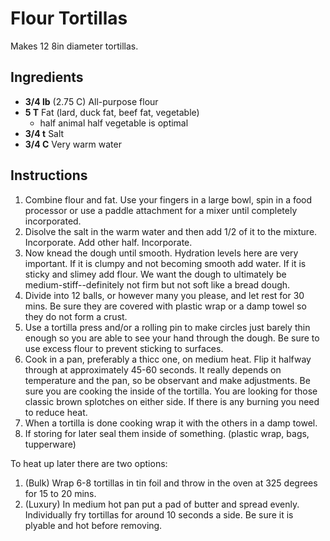 # Flour Tortillas
Makes 12 8in diameter tortillas.
## Ingredients
- **3/4 lb** (2.75 C) All-purpose flour
- **5 T** Fat (lard, duck fat, beef fat, vegetable)
  - half animal half vegetable is optimal
- **3/4 t** Salt
- **3/4 C** Very warm water

## Instructions
1. Combine flour and fat. Use your fingers in a large bowl, spin in a food processor or use a paddle attachment for a mixer until completely incorporated.
2. Disolve the salt in the warm water and then add 1/2 of it to the mixture. Incorporate. Add other half. Incorporate.
3. Now knead the dough until smooth. Hydration levels here are very important. If it is clumpy and not becoming smooth add water. If it is sticky and slimey add flour. We want the dough to ultimately be medium-stiff--definitely not firm but not soft like a bread dough.
4. Divide into 12 balls, or however many you please, and let rest for 30 mins. Be sure they are covered with plastic wrap or a damp towel so they do not form a crust.
5. Use a tortilla press and/or a rolling pin to make circles just barely thin enough so you are able to see your hand through the dough. Be sure to use excess flour to prevent sticking to surfaces.
6. Cook in a pan, preferably a thicc one, on medium heat. Flip it halfway through at approximately 45-60 seconds. It really depends on temperature and the pan, so be observant and make adjustments. Be sure you are cooking the inside of the tortilla. You are looking for those classic brown splotches on either side. If there is any burning you need to reduce heat.
7. When a tortilla is done cooking wrap it with the others in a damp towel.
8. If storing for later seal them inside of something. (plastic wrap, bags, tupperware)

To heat up later there are two options:
1. (Bulk) Wrap 6-8 tortillas in tin foil and throw in the oven at 325 degrees for 15 to 20 mins. 
2. (Luxury) In medium hot pan put a pad of butter and spread evenly. Individually fry tortillas for around 10 seconds a side. Be sure it is plyable and hot before removing.
